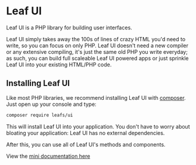 # Leaf UI

Leaf UI is a PHP library for building user interfaces.

Leaf UI simply takes away the 100s of lines of crazy HTML you'd need to write, so you can focus on only PHP. Leaf UI doesn't need a new compiler or any extensive compiling, it's just the same old PHP you write everyday; as such, you can build full scaleable Leaf UI powered apps or just sprinkle Leaf UI into your existing HTML/PHP code.

## Installing Leaf UI

Like most PHP libraries, we recommend installing Leaf UI with [composer](//getcomposer.org). Just open up your console and type:

```bash
composer require leafs/ui
```

This will install Leaf UI into your application. You don't have to worry about bloating your application: Leaf UI has no external dependencies.

After this, you can use all of Leaf UI's methods and components.

View the [mini documentation here](//leafphp.netlify.app/#/2.1/views/ui/)
